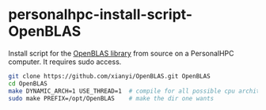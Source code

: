 # personalhpc-install-script-OpenBLAS

Install script for the [OpenBLAS library](https://github.com/xianyi/OpenBLAS) from source on a PersonalHPC computer. 
It requires sudo access.

```bash
git clone https://github.com/xianyi/OpenBLAS.git OpenBLAS
cd OpenBLAS
make DYNAMIC_ARCH=1 USE_THREAD=1  # compile for all possible cpu architectures and include multithreading
sudo make PREFIX=/opt/OpenBLAS    # make the dir one wants 
```
